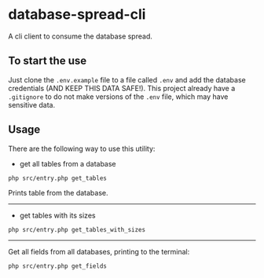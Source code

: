 # database-spread-cli

A cli client to consume the database spread.

## To start the use

Just clone the `.env.example` file to a file called `.env` and add the database credentials (AND KEEP THIS DATA SAFE!). This project already have a `.gitignore` to do not make versions of the `.env` file, which may have sensitive data.

## Usage

There are the following way to use this utility:

* get all tables from a database

```
php src/entry.php get_tables
```
Prints table from the database.

---

* get tables with its sizes

```
php src/entry.php get_tables_with_sizes
```

---

Get all fields from all databases, printing to the terminal:

```
php src/entry.php get_fields
```
